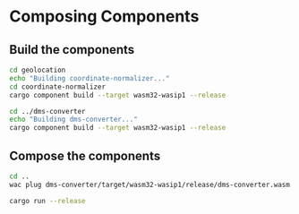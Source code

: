 # Composing Components

## Build the components

```bash
cd geolocation
echo "Building coordinate-normalizer..."
cd coordinate-normalizer
cargo component build --target wasm32-wasip1 --release
```

```bash
cd ../dms-converter
echo "Building dms-converter..."
cargo component build --target wasm32-wasip1 --release
```

## Compose the components

```bash
cd ..
wac plug dms-converter/target/wasm32-wasip1/release/dms-converter.wasm --plug coordinate-normalizer/target/wasm32-wasip1/release/coordinate-normalizer.wasm -o final-app.wasm
```

```bash
cargo run --release
```
